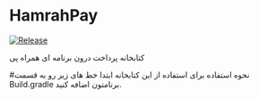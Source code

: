 # HamrahPay
[![Release](https://jitpack.io/v/turkurt656/hamrahpay.svg)](https://jitpack.io/#turkurt656/hamrahpay)

کتابخانه پرداخت درون برنامه ای همراه پی

#نحوه استفاده
برای استفاده از این کتابخانه ابتدا خط های زیر رو به قسمت Build.gradle برنامتون اضافه کنید.

